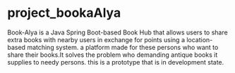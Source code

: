 # project_bookaAlya
Book-Alya is a Java Spring Boot-based Book Hub that allows users to share extra books with nearby users in exchange for points using a location-based matching system. a platform made for these persons who want to share their books.It solves the problem who demanding antique books it supplies to needy persons. this is a prototype that is in development state.
